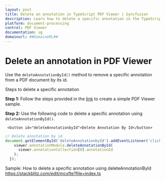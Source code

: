 ```yaml
---
layout: post
title: Delete an annotation in TypeScript PDF Viewer | Syncfusion
description: Learn how to delete a specific annotation in the TypeScript PDF Viewer using the deleteAnnotationById method.
platform: document-processing
control: PDF Viewer
documentation: ug
domainurl: ##DomainURL##
---
```


# Delete an annotation in PDF Viewer

Use the `deleteAnnotationById()` method to remove a specific annotation from a PDF document by its id.

Steps to delete a specific annotation

**Step 1:** Follow the steps provided in the [link](https://help.syncfusion.com/document-processing/pdf/pdf-viewer/javascript-es6/getting-started/) to create a simple PDF Viewer sample.

**Step 2:** Use the following code to delete a specific annotation using `deleteAnnotationById()`.

```
 <button id="deleteAnnotationbyId">Delete Annotation By Id</button>
```

```ts
// Delete annotation by id
document.getElementById('deleteAnnotationbyId').addEventListener('click', () => {
    viewer.annotationModule.deleteAnnotationById(
      viewer.annotationCollection[0].annotationId
    );
  });
```

Sample: How to delete a specific annotation using deleteAnnotationById
https://stackblitz.com/edit/mcxfte?file=index.ts
